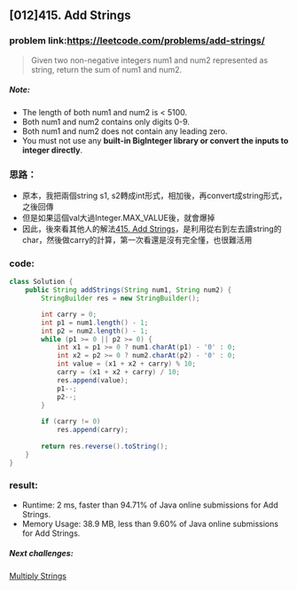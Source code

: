 ## [012]415. Add Strings

### problem link:https://leetcode.com/problems/add-strings/

> Given two non-negative integers num1 and num2 represented as string, return the sum of num1 and num2.

##### Note:
- The length of both num1 and num2 is < 5100.
- Both num1 and num2 contains only digits 0-9.
- Both num1 and num2 does not contain any leading zero.
- You must not use any **built-in BigInteger library or convert the inputs to integer directly**.

### 思路：
- 原本，我把兩個string s1, s2轉成int形式，相加後，再convert成string形式，之後回傳
- 但是如果這個val大過Integer.MAX_VALUE後，就會爆掉
- 因此，後來看其他人的解法[415. Add Strings](https://www.youtube.com/watch?v=hw0zHamgaks&t=1s&ab_channel=Cspiration%E5%AE%98%E6%96%B9%E9%A2%91%E9%81%93)，是利用從右到左去讀string的char，然後做carry的計算，第一次看還是沒有完全懂，也很難活用

### code:

```java
class Solution {
    public String addStrings(String num1, String num2) {
        StringBuilder res = new StringBuilder();

        int carry = 0;
        int p1 = num1.length() - 1;
        int p2 = num2.length() - 1;
        while (p1 >= 0 || p2 >= 0) {
            int x1 = p1 >= 0 ? num1.charAt(p1) - '0' : 0;
            int x2 = p2 >= 0 ? num2.charAt(p2) - '0' : 0;
            int value = (x1 + x2 + carry) % 10;
            carry = (x1 + x2 + carry) / 10;
            res.append(value);
            p1--;
            p2--;    
        }
        
        if (carry != 0)
            res.append(carry);
        
        return res.reverse().toString();
    }
}
```

### result:
- Runtime: 2 ms, faster than 94.71% of Java online submissions for Add Strings.
- Memory Usage: 38.9 MB, less than 9.60% of Java online submissions for Add Strings.

##### Next challenges:
[Multiply Strings](https://leetcode.com/problems/multiply-strings/)
